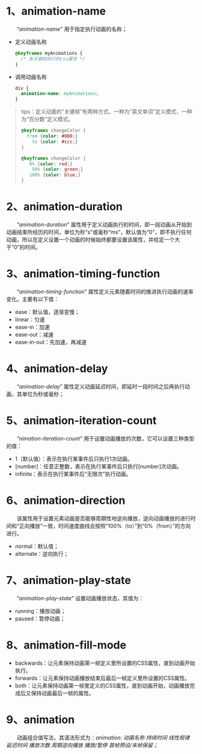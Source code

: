 # 1、animation-name

  “*animation-name*” 用于指定执行动画的名称；

- 定义动画名称

  ```css
  @keyframes myAnimations {
  	/* 各关键帧执行的css属性 */
  }
  ```

- 调用动画名称

  ```css
  div {
  	animation-name: myAnimations;
  }
  ```

> tips：定义动画的“关键帧”有两种方式，一种为“英文单词”定义模式，一种为“百分数”定义模式。
>
> ```css
> @keyframes changeColor {
> 	from {color: #000;}
>     to {color: #ccc;}
> }
>
> @keyframes changeColor {
> 	 0% {color: red;}
>     50% {color: green;}
>    100% {color: blue;}
> }
> ```

# 2、animation-duration

  “*animation-duration*” 属性用于定义动画执行的时间，即一段动画从开始到动画结束所经历的时间，单位为秒“s”或毫秒“ms”，默认值为“0”，即不执行任何动画，所以在定义设置一个动画的时候始终都要设置该属性，并给定一个大于“0”的时间。

# 3、animation-timing-function

  “*animation-timing-function*” 属性定义元素随着时间的推进执行动画的速率变化。主要有以下值：

- ease：默认值，逐渐变慢；
- linear：匀速
- ease-in：加速
- ease-out：减速
- ease-in-out：先加速，再减速

# 4、animation-delay

  “*animation-delay*” 属性定义动画延迟时间，即延时一段时间之后再执行动画，其单位为秒或毫秒；

# 5、animation-iteration-count

  “*nimation-iteration-count*” 用于设置动画播放的次数，它可以设置三种类型的值：

- 1（默认值）：表示在执行某事件后只执行1次动画。
- [number]：任意正整数，表示在执行某事件后只执行[number]次动画。
- infinite：表示在执行某事件后“无限次”执行动画。

# 6、animation-direction

  该属性用于设置元素动画是否能够周期性地逆向播放，逆向动画播放的进行时间和“正向播放”一致，时间速度曲线会按照“100%（to）”到“0%（from）”的方向进行。

- normal：默认值；
- alternate：逆向执行；

# 7、animation-play-state

  “*animation-play-state*” 设置动画播放状态，其值为：

- running：播放动画；
- paused：暂停动画；

# 8、animation-fill-mode

- backwards：让元素保持动画第一帧定义里所设置的CSS属性，直到动画开始执行。
- forwards：让元素保持动画播放结束后最后一帧定义里所设置的CSS属性。
- both：让元素保持动画第一帧里定义的CSS属性，直到动画开始，动画播放完成后又保持动画最后一帧的属性。

# 9、animation

  动画组合值写法，其语法形式为：*animation: 动画名称 持续时间 线性规律 延迟时间 播放次数 周期逆向播放 播放/暂停 首帧预设/末帧保留；*





